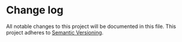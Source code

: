 # Change log
All notable changes to this project will be documented in this file. This project adheres to [Semantic Versioning](https://semver.org/spec/v2.0.0.html).
